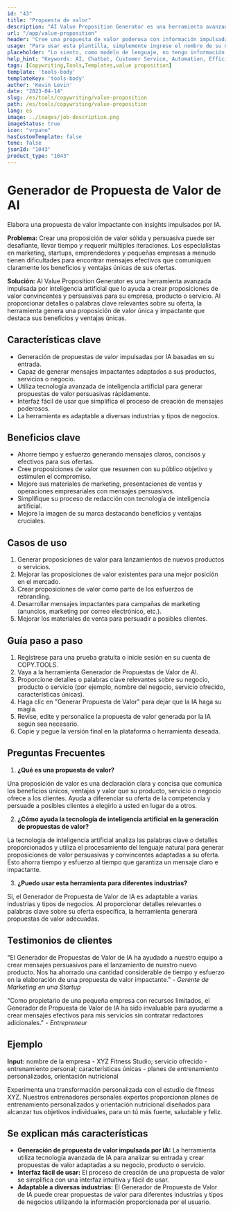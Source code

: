 ```yaml
---
id: "43"
title: "Propuesta de valor"
description: "AI Value Proposition Generator es una herramienta avanzada que utiliza inteligencia artificial para crear proposiciones de valor convincentes y persuasivas para su negocio, producto o servicio. Le ayuda a ahorrar tiempo y esfuerzo al generar mensajes claros, concisos y efectivos que destacan los beneficios y ventajas únicas de lo que está ofreciendo."
url: "/app/value-proposition"
header: "Cree una propuesta de valor poderosa con información impulsada por inteligencia artificial."
usage: "Para usar esta plantilla, simplemente ingrese el nombre de su negocio, producto o servicio, palabras clave o características clave. Esta herramienta generará una propuesta de valor única e impactante basada en su entrada."
placeholder: "Lo siento, como modelo de lenguaje, no tengo información sobre su negocio, producto o servicio. Por favor proporcione más detalles o palabras clave para que pueda ayudarlo mejor."
help_hint: "Keywords: AI, Chatbot, Customer Service, Automation, Efficiency."
tags: [Copywriting,Tools,Templates,value proposition]
template: 'tools-body'
templateKey: 'tools-body'
author: 'Kevin Levin'
date: "2023-04-14"
slug: /es/tools/copywriting/value-proposition
path: /es/tools/copywriting/value-proposition
lang: es
image: ../images/job-description.png
imageStatus: true
icon: "vrpano"
hasCustomTemplate: false
tone: false
jsonId: "1043"
product_type: "1043"
---
```

# Generador de Propuesta de Valor de AI

Elabora una propuesta de valor impactante con insights impulsados por IA.

**Problema:** Crear una proposición de valor sólida y persuasiva puede ser desafiante, llevar tiempo y requerir múltiples iteraciones. Los especialistas en marketing, startups, emprendedores y pequeñas empresas a menudo tienen dificultades para encontrar mensajes efectivos que comuniquen claramente los beneficios y ventajas únicas de sus ofertas.

**Solución:** AI Value Proposition Generator es una herramienta avanzada impulsada por inteligencia artificial que lo ayuda a crear proposiciones de valor convincentes y persuasivas para su empresa, producto o servicio. Al proporcionar detalles o palabras clave relevantes sobre su oferta, la herramienta genera una proposición de valor única y impactante que destaca sus beneficios y ventajas únicas.

## Características clave

- Generación de propuestas de valor impulsadas por IA basadas en su entrada.
- Capaz de generar mensajes impactantes adaptados a sus productos, servicios o negocio.
- Utiliza tecnología avanzada de inteligencia artificial para generar propuestas de valor persuasivas rápidamente.
- Interfaz fácil de usar que simplifica el proceso de creación de mensajes poderosos.
- La herramienta es adaptable a diversas industrias y tipos de negocios.

## Beneficios clave

- Ahorre tiempo y esfuerzo generando mensajes claros, concisos y efectivos para sus ofertas.
- Cree proposiciones de valor que resuenen con su público objetivo y estimulen el compromiso.
- Mejore sus materiales de marketing, presentaciones de ventas y operaciones empresariales con mensajes persuasivos.
- Simplifique su proceso de redacción con tecnología de inteligencia artificial.
- Mejore la imagen de su marca destacando beneficios y ventajas cruciales.

## Casos de uso

1. Generar proposiciones de valor para lanzamientos de nuevos productos o servicios.
2. Mejorar las proposiciones de valor existentes para una mejor posición en el mercado.
3. Crear proposiciones de valor como parte de los esfuerzos de rebranding.
4. Desarrollar mensajes impactantes para campañas de marketing (anuncios, marketing por correo electrónico, etc.).
5. Mejorar los materiales de venta para persuadir a posibles clientes.

## Guía paso a paso

1. Regístrese para una prueba gratuita o inicie sesión en su cuenta de COPY.TOOLS.
2. Vaya a la herramienta Generador de Propuestas de Valor de AI.
3. Proporcione detalles o palabras clave relevantes sobre su negocio, producto o servicio (por ejemplo, nombre del negocio, servicio ofrecido, características únicas).
4. Haga clic en "Generar Propuesta de Valor" para dejar que la IA haga su magia.
5. Revise, edite y personalice la propuesta de valor generada por la IA según sea necesario.
6. Copie y pegue la versión final en la plataforma o herramienta deseada.

## Preguntas Frecuentes

1. **¿Qué es una propuesta de valor?**

Una proposición de valor es una declaración clara y concisa que comunica los beneficios únicos, ventajas y valor que su producto, servicio o negocio ofrece a los clientes. Ayuda a diferenciar su oferta de la competencia y persuade a posibles clientes a elegirlo a usted en lugar de a otros.

2. **¿Cómo ayuda la tecnología de inteligencia artificial en la generación de propuestas de valor?**

La tecnología de inteligencia artificial analiza las palabras clave o detalles proporcionados y utiliza el procesamiento del lenguaje natural para generar proposiciones de valor persuasivas y convincentes adaptadas a su oferta. Esto ahorra tiempo y esfuerzo al tiempo que garantiza un mensaje claro e impactante.

3. **¿Puedo usar esta herramienta para diferentes industrias?**

Sí, el Generador de Propuesta de Valor de IA es adaptable a varias industrias y tipos de negocios. Al proporcionar detalles relevantes o palabras clave sobre su oferta específica, la herramienta generará propuestas de valor adecuadas.

## Testimonios de clientes

"El Generador de Propuestas de Valor de IA ha ayudado a nuestro equipo a crear mensajes persuasivos para el lanzamiento de nuestro nuevo producto. Nos ha ahorrado una cantidad considerable de tiempo y esfuerzo en la elaboración de una propuesta de valor impactante." - *Gerente de Marketing en una Startup*

"Como propietario de una pequeña empresa con recursos limitados, el Generador de Propuesta de Valor de IA ha sido invaluable para ayudarme a crear mensajes efectivos para mis servicios sin contratar redactores adicionales." - *Entrepreneur*

## Ejemplo

**Input:** nombre de la empresa - XYZ Fitness Studio; servicio ofrecido - entrenamiento personal; características únicas - planes de entrenamiento personalizados, orientación nutricional

Experimenta una transformación personalizada con el estudio de fitness XYZ. Nuestros entrenadores personales expertos proporcionan planes de entrenamiento personalizados y orientación nutricional diseñados para alcanzar tus objetivos individuales, para un tú más fuerte, saludable y feliz.

## Se explican más características

- **Generación de propuesta de valor impulsada por IA:** La herramienta utiliza tecnología avanzada de IA para analizar su entrada y crear propuestas de valor adaptadas a su negocio, producto o servicio.
- **Interfaz fácil de usar:** El proceso de creación de una propuesta de valor se simplifica con una interfaz intuitiva y fácil de usar.
- **Adaptable a diversas industrias:** El Generador de Propuesta de Valor de IA puede crear propuestas de valor para diferentes industrias y tipos de negocios utilizando la información proporcionada por el usuario.
